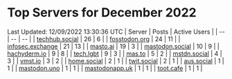 # Top Servers for December 2022
Last Updated: 12/09/2022 13:30:36 UTC
| Server | Posts | Active Users |
| -- | -- | -- |
| [techhub.social](https://techhub.social/tags/PowerShell) | 26 | 6 |
| [fosstodon.org](https://fosstodon.org/tags/PowerShell) | 24 | 11 |
| [infosec.exchange](https://infosec.exchange/tags/PowerShell) | 21 | 13 |
| [masto.ai](https://masto.ai/tags/PowerShell) | 19 | 3 |
| [mastodon.social](https://mastodon.social/tags/PowerShell) | 10 | 9 |
| [hachyderm.io](https://hachyderm.io/tags/PowerShell) | 9 | 8 |
| [tech.lgbt](https://tech.lgbt/tags/PowerShell) | 9 | 3 |
| [mas.to](https://mas.to/tags/PowerShell) | 5 | 2 |
| [mstdn.social](https://mstdn.social/tags/PowerShell) | 4 | 3 |
| [vmst.io](https://vmst.io/tags/PowerShell) | 3 | 2 |
| [home.social](https://home.social/tags/PowerShell) | 2 | 1 |
| [twit.social](https://twit.social/tags/PowerShell) | 2 | 1 |
| [aus.social](https://aus.social/tags/PowerShell) | 1 | 1 |
| [mastodon.uno](https://mastodon.uno/tags/PowerShell) | 1 | 1 |
| [mastodonapp.uk](https://mastodonapp.uk/tags/PowerShell) | 1 | 1 |
| [toot.cafe](https://toot.cafe/tags/PowerShell) | 1 | 1 |
